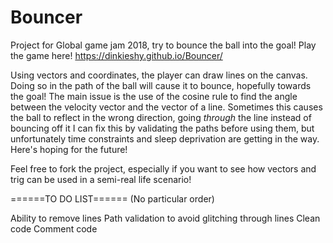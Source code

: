 # Bouncer
Project for Global game jam 2018, try to bounce the ball into the goal!
Play the game here! https://dinkieshy.github.io/Bouncer/

Using vectors and coordinates, the player can draw lines on the canvas. Doing so in the path of the ball will cause it to bounce, hopefully towards the goal!
The main issue is the use of the cosine rule to find the angle between the velocity vector and the vector of a line. Sometimes this causes the ball to reflect in the wrong direction, going *through* the line instead of bouncing off it
I can fix this by validating the paths before using them, but unfortunately time constraints and sleep deprivation are getting in the way. Here's hoping for the future!

Feel free to fork the project, especially if you want to see how vectors and trig can be used in a semi-real life scenario!

======TO DO LIST====== (No particular order)

Ability to remove lines
Path validation to avoid glitching through lines
Clean code
Comment code
